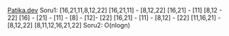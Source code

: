 [Patika.dev](https://www.patika.dev/tr)
Soru1:
[16,21,11,8,12,22]
[16,21,11]    -  [8,12,22]
[16,21] - [11]        [8,12 - 22]
[16] - [21] - [11] - [8] - [12]- [22]
[16,21] - [11] -  [8,12] - [22]
[11,16,21] - [8,12,22]
[8,11,12,16,21,22]
Soru2:
O(nlogn)